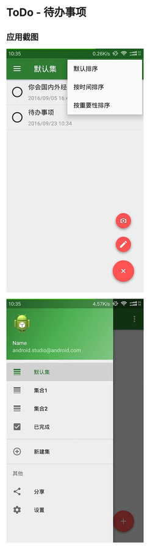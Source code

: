 # ToDo - 待办事项

## 应用截图
![](https://github.com/Joker-Runner/ToDo/blob/master/resourse/main.jpg)

![](https://github.com/Joker-Runner/ToDo/blob/master/resourse/menu.jpg)
